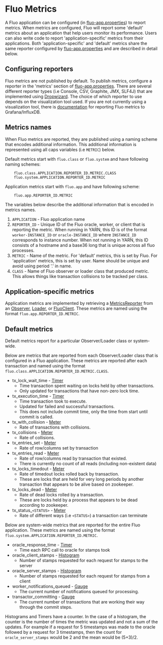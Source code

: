 <!--
Licensed to the Apache Software Foundation (ASF) under one or more
contributor license agreements.  See the NOTICE file distributed with
this work for additional information regarding copyright ownership.
The ASF licenses this file to You under the Apache License, Version 2.0
(the "License"); you may not use this file except in compliance with
the License.  You may obtain a copy of the License at

    http://www.apache.org/licenses/LICENSE-2.0

Unless required by applicable law or agreed to in writing, software
distributed under the License is distributed on an "AS IS" BASIS,
WITHOUT WARRANTIES OR CONDITIONS OF ANY KIND, either express or implied.
See the License for the specific language governing permissions and
limitations under the License.
-->

# Fluo Metrics

A Fluo application can be configured (in [fluo-app.properties]) to report metrics. When metrics are
configured, Fluo will report some 'default' metrics about an application that help users monitor its
performance. Users can also write code to report 'application-specific' metrics from their
applications. Both 'application-specific' and 'default' metrics share the same reporter configured
by [fluo-app.properties] and are described in detail below.

## Configuring reporters

Fluo metrics are not published by default. To publish metrics, configure a reporter in the 'metrics'
section of [fluo-app.properties]. There are several different reporter types (i.e Console, CSV,
Graphite, JMX, SLF4J) that are implemented using [Dropwizard]. The choice of which reporter to use
depends on the visualization tool used. If you are not currently using a visualization tool, there
is [documentation][grafana] for reporting Fluo metrics to Grafana/InfluxDB.

## Metrics names

When Fluo metrics are reported, they are published using a naming scheme that encodes additional
information. This additional information is represented using all caps variables (i.e `METRIC`)
below.

Default metrics start with `fluo.class` or `fluo.system` and have following naming schemes:

        fluo.class.APPLICATION.REPORTER_ID.METRIC.CLASS
        fluo.system.APPLICATION.REPORTER_ID.METRIC

Application metrics start with `fluo.app` and have following scheme:

        fluo.app.REPORTER_ID.METRIC

The variables below describe the additional information that is encoded in metrics names.

1. `APPLICATION` - Fluo application name
2. `REPORTER_ID` - Unique ID of the Fluo oracle, worker, or client that is reporting the metric.
    When running in YARN, this ID is of the format `worker-INSTANCE_ID` or `oracle-INSTANCE_ID`
    where `INSTANCE_ID` corresponds to instance number. When not running in YARN, this ID consists
    of a hostname and a base36 long that is unique across all fluo processes.
3. `METRIC` - Name of the metric. For 'default' metrics, this is set by Fluo. For 'application'
    metrics, this is set by user. Name should be unique and avoid using period '.' in name.
4. `CLASS` - Name of Fluo observer or loader class that produced metric. This allows things like
    transaction collisions to be tracked per class.

## Application-specific metrics

Application metrics are implemented by retrieving a [MetricsReporter] from an [Observer], [Loader],
or [FluoClient].  These metrics are named using the format `fluo.app.REPORTER_ID.METRIC`.

## Default metrics

Default metrics report for a particular Observer/Loader class or system-wide.

Below are metrics that are reported from each Observer/Loader class that is configured in a Fluo
application. These metrics are reported after each transaction and named using the format
`fluo.class.APPLICATION.REPORTER_ID.METRIC.CLASS`.

* tx_lock_wait_time - [Timer]
    - Time transaction spent waiting on locks held by other transactions.
    - Only updated for transactions that have non-zero lock time.
* tx_execution_time - [Timer]
    - Time transaction took to execute.
    - Updated for failed and successful transactions.
    - This does not include commit time, only the time from start until commit is called.
* tx_with_collision - [Meter]
    - Rate of transactions with collisions.
* tx_collisions - [Meter]
    - Rate of collisions.
* tx_entries_set - [Meter]
    - Rate of row/columns set by transaction
* tx_entries_read - [Meter]
    - Rate of row/columns read by transaction that existed.
    - There is currently no count of all reads (including non-existent data)
* tx_locks_timedout - [Meter]
    - Rate of timedout locks rolled back by transaction.
    - These are locks that are held for very long periods by another transaction that appears to be
      alive based on zookeeper.
* tx_locks_dead - [Meter]
    - Rate of dead locks rolled by a transaction.
    - These are locks held by a process that appears to be dead according to zookeeper.
* tx_status_`<STATUS>` - [Meter]
    - Rate of different ways (i.e `<STATUS>`) a transaction can terminate

Below are system-wide metrics that are reported for the entire Fluo application. These metrics are
named using the format `fluo.system.APPLICATION.REPORTER_ID.METRIC`.

* oracle_response_time - [Timer]
    - Time each RPC call to oracle for stamps took
* oracle_client_stamps - [Histogram]
    - Number of stamps requested for each request for stamps to the server
* oracle_server_stamps - [Histogram]
    - Number of stamps requested for each request for stamps from a client
* worker_notifications_queued - [Gauge]
    - The current number of notifications queued for processing.
* transactor_committing - [Gauge]
    - The current number of transactions that are working their way through the commit steps.

Histograms and Timers have a counter. In the case of a histogram, the counter is the number of times
the metric was updated and not a sum of the updates. For example if a request for 5 timestamps was
made to the oracle followed by a request for 3 timestamps, then the count for `oracle_server_stamps`
would be 2 and the mean would be (5+3)/2.

[fluo-app.properties]: ../modules/distribution/src/main/config/fluo-app.properties
[Dropwizard]: https://dropwizard.github.io/metrics/3.1.0/
[grafana]: grafana.md
[MetricsReporter]: ../modules/api/src/main/java/org/apache/fluo/api/metrics/MetricsReporter.java
[Observer]: ../modules/api/src/main/java/org/apache/fluo/api/observer/Observer.java
[Loader]: ../modules/api/src/main/java/org/apache/fluo/api/client/Loader.java
[FluoClient]: ../modules/api/src/main/java/org/apache/fluo/api/client/FluoClient.java
[Timer]: https://dropwizard.github.io/metrics/3.1.0/getting-started/#timers
[Counter]: https://dropwizard.github.io/metrics/3.1.0/getting-started/#counters
[Histogram]: https://dropwizard.github.io/metrics/3.1.0/getting-started/#histograms
[Gauge]: https://dropwizard.github.io/metrics/3.1.0/getting-started/#gauges
[Meter]: https://dropwizard.github.io/metrics/3.1.0/getting-started/#meters
